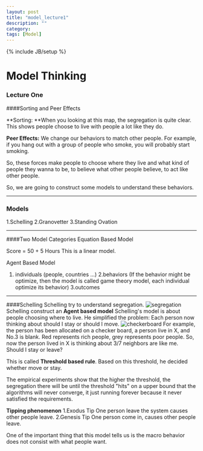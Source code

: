 ```yaml
---
layout: post
title: "model_lecture1"
description: ""
category: 
tags: [Model]
---
```

{% include JB/setup %}

<!--more-->
# Model Thinking
### Lecture One
####Sorting and Peer Effects

**Sorting: **When you looking at this map, the segregation is quite clear. This shows people choose to live with people a lot like they do. 

**Peer Effects:** We change our behaviors to match other people. For example, if you hang out with a group of people who smoke, you will probably start smoking. 

So, these forces make people to choose where they live and what kind of 
people they wanna to be, to believe what other people believe, to act like other people. 

So, we are going to construct some models to understand these behaviors.

---
### Models
1.Schelling
2.Granovetter
3.Standing Ovation

---
####Two Model Categories
Equation Based Model

Score = 50 + 5 Hours
This is a linear model.

Agent Based Model

1. individuals (people, countries ...)
2.behaviors (If the behavior might be optimize, then the model is called game theory model, each individual optimize its behavior)
3.outcomes

---
####Schelling
Schelling try to understand segregation.
![segregation](/work/maximustann.github.com/_posts/pics/ny_seg.png) 
Schelling construct an **Agent based model**
Schelling's model is about people choosing where to live.
He simplified the problem:
Each person now thinking about should I stay or should I move.
![checkerboard](/work/maximustann.github.com/_posts/pics/checkerboard.png) 
For example, the person has been allocated on a checker board, 
a person live in X, and No.3 is blank. Red represents rich people, grey represents poor people. So, now the person lived in X is thinking about 3/7 neighbors are like me. Should I stay or leave?

This is called **Threshold based rule**. Based on this threshold, he decided whether move or stay.

The empirical experiments show that the higher the threshold, the segregation there will be until the threshold "hits" on a upper bound that the algorithms will never converge, it just running forever because it never satisfied the requirements.


**Tipping phenomenon**
1.Exodus Tip
One person leave the system causes other people leave.
2.Genesis Tip
One person come in, causes other people leave.

One of the important thing that this model tells us is the macro behavior does not consist with what people want. 
